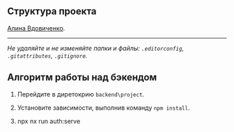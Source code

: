 ## Структура проекта

[Алина Вдовиченко](https://up.htmlacademy.ru/nodejs-2/7/user/1837789).

---
_Не удаляйте и не изменяйте папки и файлы:_
_`.editorconfig`, `.gitattributes`, `.gitignore`._

## Алгоритм работы над бэкендом

1. Перейдите в диретокрию `backend\project`.

2. Установите зависимости, выполнив команду `npm install`.

3. npx nx run auth:serve